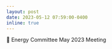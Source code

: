 ```yaml
---
layout: post
date: 2023-05-12 07:59:00-0400
inline: true
---
```


:memo: Energy Committee May 2023 Meeting
